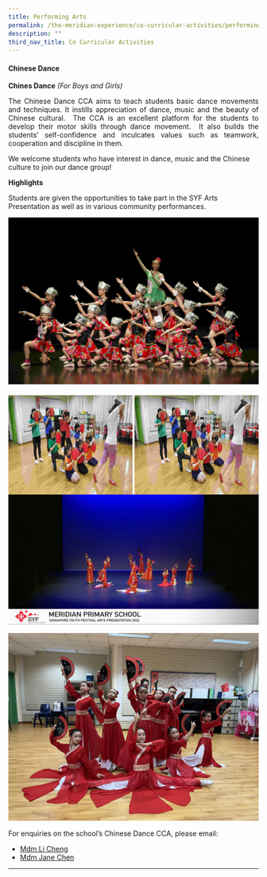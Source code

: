 ```yaml
---
title: Performing Arts
permalink: /the-meridian-experience/co-curricular-activities/performing-arts/
description: ""
third_nav_title: Co Curricular Activities
---
```

#### Chinese Dance 

**Chines Dance** _(For Boys and Girls)_

<p align = "justify">The Chinese Dance CCA aims to teach students basic dance movements and techniques. It instills appreciation of dance, music and the beauty of Chinese cultural.  The CCA is an excellent platform for the students to develop their motor skills through dance movement.  It also builds the students’ self-confidence and inculcates values such as teamwork, cooperation and discipline in them.</p>

We welcome students who have interest in dance, music and the Chinese culture to join our dance group!

**Highlights**

Students are given the opportunities to take part in the SYF Arts Presentation as well as in various community performances.

![](/images/The%20Meridian%20Experience/Co%20Curricular%20Activities/Performing%20Arts/Chinese%20Dance/Chinese-Dance-1.jpg)

<img src="/images/The%20Meridian%20Experience/Co%20Curricular%20Activities/Performing%20Arts/Chinese%20Dance/Chinese-Dance-2-.jpg" style="width:250px;height:200px;float:left;margin: 5px 0px 0px 0px;">

<img src="/images/The%20Meridian%20Experience/Co%20Curricular%20Activities/Performing%20Arts/Chinese%20Dance/Chinese-Dance-2-.jpg" style="width:250px;height:200px;float:right;margin: 5px 0px 0px 0px;">

<br>
<br>

![](/images/The%20Meridian%20Experience/Co%20Curricular%20Activities/Performing%20Arts/Chinese%20Dance/Chinese-Dance-4.jpg)

![](/images/The%20Meridian%20Experience/Co%20Curricular%20Activities/Performing%20Arts/Chinese%20Dance/Chinese-Dance-5.jpg)

For enquiries on the school’s Chinese Dance CCA, please email:<br>
* <a href="mailto:li_cheng@moe.edu.sg">Mdm Li Cheng</a>
* <a href="mailto:chen_chai_ying@moe.edu.sg">Mdm Jane Chen</a>
<hr>





